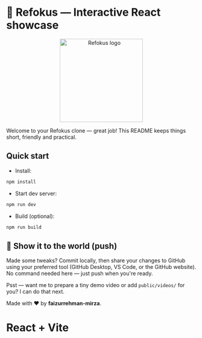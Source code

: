 # 🎉 Refokus — Interactive React showcase

<p align="center">
  <img src="./assets/refokus-logo.svg" alt="Refokus logo" width="220" />
</p>

Welcome to your Refokus clone — great job! This README keeps things short, friendly and practical.

## Quick start

- Install:

```bash
npm install
```

- Start dev server:

```bash
npm run dev
```

- Build (optional):

```bash
npm run build
```


## 🚀 Show it to the world (push)

Made some tweaks? Commit locally, then share your changes to GitHub using your preferred tool (GitHub Desktop, VS Code, or the GitHub website). No command needed here — just push when you're ready.

Psst — want me to prepare a tiny demo video or add `public/videos/` for you? I can do that next.

Made with ❤️ by **faizurrehman-mirza**.
# React + Vite

